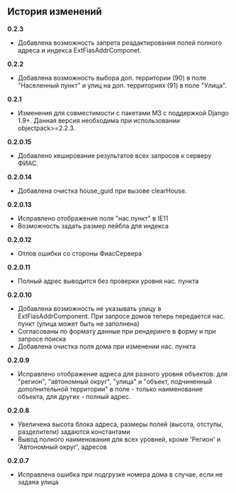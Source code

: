 ## История изменений

**0.2.3**
-  Добавлена возможность запрета реадактирования полей полного адреса и
   индекcа ExtFiasAddrComponet.

**0.2.2**
- Добавлена возможность выбора доп. территории (90) в поле "Населенный пункт" 
  и улиц на доп. территориях (91) в поле "Улица".
  
**0.2.1**
- Изменения для совместимости с пакетами M3 с поддержкой Django 1.9+. Данная
  версия необходима при использовании objectpack>=2.2.3.

**0.2.0.15**
- Добавлено кеширование результатов всех запросов к серверу ФИАС.

**0.2.0.14**
- Добавлена очистка house_guid при вызове clearHouse. 

**0.2.0.13**
- Исправлено отображение поля "нас.пункт" в IE11
- Возможность задать размер лейбла для индекса

**0.2.0.12**
- Отлов ошибки со стороны ФиасСервера

**0.2.0.11**
- Полный адрес выводится без проверки уровня нас. пункта

**0.2.0.10**
- Добавлена возможность не указывать улицу в ExtFiasAddrComponent. При запросе домов теперь передается нас. пункт (улица может быть не заполнена)
- Согласованы по формату данные при рендеринге в форму и при запросе поиска
- Добавлена очистка поля дома при изменении нас. пункта

**0.2.0.9**
- Исправлено отображение адреса для разного уровня объектов: для "регион", "автономный округ", "улица" и "объект, подчиненный дополнительной территории" в поле - только наименование объекта, для других - полный адрес.

**0.2.0.8**
- Увеличена высота блока адреса, размеры полей (высота, отступы, разделители) задаются константами
- Вывод полного наименования для всех уровней, кроме 'Регион' и 'Автономный округ', адресов

**0.2.0.7**
- Исправлена ошибка при подгрузке номера дома в случае, если не задана улица